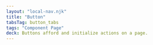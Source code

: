 ```yaml
---
layout: "local-nav.njk"
title: "Button"
tabsTag: button_tabs
tags: "Component Page"
deck: Buttons afford and initialize actions on a page.
---
```


<!--

Material: Buttons allow users to take actions, and make choices, with a single tap.

Spectrum: Buttons allow users to perform an action or to navigate to another page. They have multiple styles for various needs, and are ideal for calling attention to where a user needs to do something in order to move forward in a flow.

MDS: Buttons trigger interactions throughout the experience.

Cedar: Invoke and communicate an action that will occur

Comet: Use buttons to perform many important actions throughout the experience.

Workday: Buttons highlight actions available on a screen.

Hubspot: Buttons communicate what action will occur on a page when the user interacts with them.

AGDS: Buttons make common actions more obvious and help users more easily perform them. Buttons use labels and sometimes icons to communicate the action that will occur when the user touches them.

Carbon: Buttons are used to initialize an action. Button labels express what action will occur when the user interacts with it.


 -->

